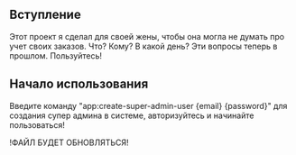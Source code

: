 ## Вступление

Этот проект я сделал для своей жены, чтобы она могла не думать про учет своих заказов. Что? Кому? В какой день? Эти вопросы теперь в прошлом. Пользуйтесь!

## Начало использования

Введите команду "app:create-super-admin-user {email} {password}" для создания супер админа в системе, авторизуйтесь и начинайте пользоваться!

!ФАЙЛ БУДЕТ ОБНОВЛЯТЬСЯ!
